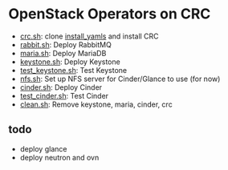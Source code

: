 # OpenStack Operators on CRC

- [crc.sh](crc.sh): clone [install_yamls](https://github.com/openstack-k8s-operators/install_yamls) and install CRC
- [rabbit.sh](rabbit.sh): Deploy RabbitMQ
- [maria.sh](maria.sh): Deploy MariaDB
- [keystone.sh](keystone.sh): Deploy Keystone
- [test_keystone.sh](test_keystone.sh): Test Keystone
- [nfs.sh](nfs.sh): Set up NFS server for Cinder/Glance to use (for now)
- [cinder.sh](cinder.sh): Deploy Cinder
- [test_cinder.sh](test_cinder.sh): Test Cinder
- [clean.sh](clean.sh): Remove keystone, maria, cinder, crc

## todo

- deploy glance
- deploy neutron and ovn
